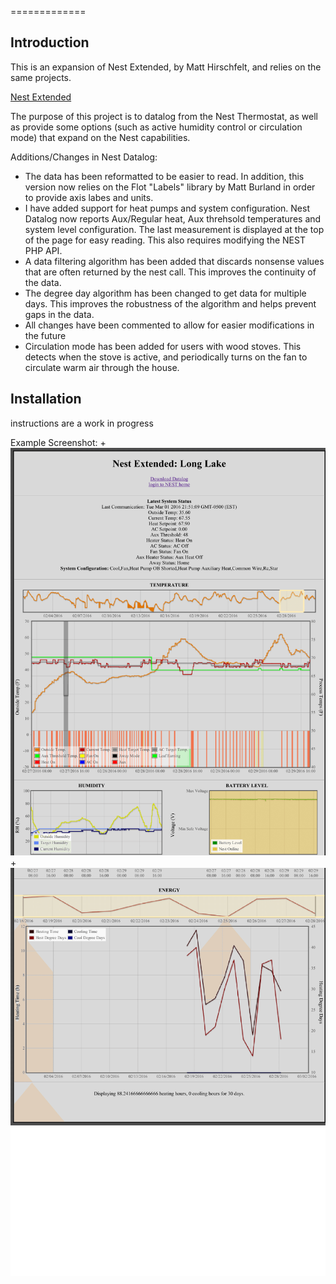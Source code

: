 =============

Introduction
-------------
This is an expansion of Nest Extended, by Matt Hirschfelt, and relies on the same projects.

<a href="https://github.com/MattHirschfelt/Nest-Extended">Nest Extended</a>

The purpose of this project is to datalog from the Nest Thermostat, as well as provide some options (such as active humidity control or circulation mode) that expand on the Nest capabilities. 

Additions/Changes in Nest Datalog:
- The data has been reformatted to be easier to read. In addition, this version now relies on the Flot "Labels" library by Matt Burland in order to provide axis labes and units. 
- I have added support for heat pumps and system configuration. Nest Datalog now reports Aux/Regular heat, Aux threhsold temperatures and system level configuration. The last measurement is displayed at the top of the page for easy reading. This also requires modifying the NEST PHP API.
- A data filtering algorithm has been added that discards nonsense values that are often returned by the nest call. This improves the continuity of the data. 
- The degree day algorithm has been changed to get data for multiple days. This improves the robustness of the algorithm and helps prevent gaps in the data. 
- All changes have been commented to allow for easier modifications in the future
- Circulation mode has been added for users with wood stoves. This detects when the stove is active, and periodically turns on the fan to circulate warm air through the house.



Installation
-------------
instructions are a work in progress

Example Screenshot:
+<img src="Nest-Extended_.Long.Lake-1.png" alt="hi" class="inline"/>
 +<img src="Nest-Extended_.Long.Lake-2.png" alt="hi" class="inline"/>
